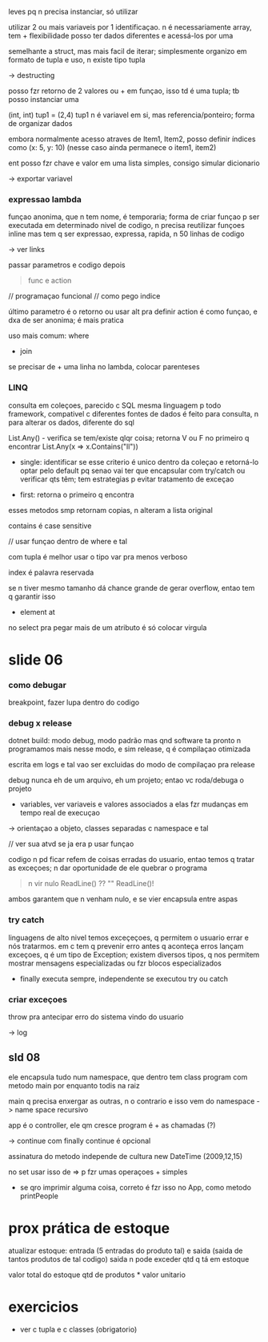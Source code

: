 leves pq n precisa instanciar, só utilizar

utilizar 2 ou mais variaveis por 1 identificaçao. n é necessariamente array, tem + flexibilidade
posso ter dados diferentes e acessá-los por uma 

semelhante a struct, mas mais facil de iterar; simplesmente organizo em formato de tupla e uso, n existe tipo tupla

-> destructing

posso fzr retorno de 2 valores ou + em funçao, isso td é uma tupla; tb posso instanciar uma

(int, int) tup1 = (2,4)
tup1 n é variavel em si, mas referencia/ponteiro; forma de organizar dados

embora normalmente acesso atraves de Item1, Item2, posso definir índices como (x: 5, y: 10) 
(nesse caso ainda permanece o item1, item2)

ent posso fzr chave e valor
em uma lista simples, consigo simular dicionario

-> exportar variavel

### expressao lambda

funçao anonima, que n tem nome, é temporaria; forma de criar funçao p ser executada em determinado nivel de codigo, n precisa reutilizar
funçoes inline
mas tem q ser expressao, expressa, rapida, n 50 linhas de codigo

-> ver links

passar parametros e codigo depois

> func e action

// programaçao funcional
// como pego indice

último parametro é o retorno ou usar alt pra definir
action é como funçao, e dxa de ser anonima; é mais pratica

uso mais comum: where
- join

se precisar de + uma linha no lambda, colocar parenteses

### LINQ

consulta em coleçoes, parecido c SQL
mesma linguagem p todo framework, compativel c diferentes fontes de dados
é feito para consulta, n para alterar os dados, diferente do sql

List.Any()    - verifica se tem/existe qlqr coisa; retorna V ou F no primeiro q encontrar
List.Any(x => x.Contains("ll"))

- single: identificar se esse criterio é unico dentro da coleçao e retorná-lo
optar pelo default pq senao vai ter que encapsular com try/catch ou verificar qts têm; tem estrategias p evitar tratamento de exceçao

- first: retorna o primeiro q encontra

esses metodos smp retornam copias, n alteram a lista original

contains é case sensitive

// usar funçao dentro de where e tal

com tupla é melhor usar o tipo var pra menos verboso

index é palavra reservada

se n tiver mesmo tamanho dá chance grande de gerar overflow, entao tem q garantir isso

- element at

no select pra pegar mais de um atributo é só colocar virgula



# slide 06

### como debugar

breakpoint, fazer lupa dentro do codigo

### debug x release

dotnet build: modo debug, modo padrão
mas qnd software ta pronto n programamos mais nesse modo, e sim release, q é compilaçao otimizada

escrita em logs e tal vao ser excluidas do modo de compilaçao pra release

debug nunca eh de um arquivo, eh um projeto; entao vc roda/debuga o projeto

- variables, ver variaveis e valores associados a elas
fzr mudanças em tempo real de execuçao

-> orientaçao a objeto, classes separadas c namespace e tal

// ver sua atvd se ja era p usar funçao

codigo n pd ficar refem de coisas erradas do usuario, entao temos q tratar as exceçoes; n dar oportunidade de ele quebrar o programa

> n vir nulo
ReadLine() ?? ""
ReadLine()!

ambos garantem que n venham nulo, e se vier encapsula entre aspas

### try catch

linguagens de alto nivel temos exceçeçoes, q permitem o usuario errar e nós tratarmos. em c tem q prevenir erro antes q aconteça
erros lançam exceçoes, q é um tipo de Exception; existem diversos tipos, q nos permitem mostrar mensagens especializadas ou fzr blocos especializados

- finally executa sempre, independente se executou try ou catch

### criar exceçoes

throw pra antecipar erro do sistema vindo do usuario

-> log

## sld 08

ele encapsula tudo num namespace, que dentro tem class program com metodo main
por enquanto todis na raiz

main q precisa enxergar as outras, n o contrario
e isso vem do namespace
-> name space recursivo

app é o controller, ele qm cresce
program é + as chamadas (?)

-> continue
com finally continue é opcional

assinatura do metodo independe de cultura new DateTime (2009,12,15)

no set usar isso de => p fzr umas operaçoes + simples

- se qro imprimir alguma coisa, correto é fzr isso no App, como metodo printPeople

# prox prática de estoque

atualizar estoque: entrada (5 entradas do produto tal) e saida (saida de tantos produtos de tal codigo)
saida n pode exceder qtd q tá em estoque

valor total do estoque qtd de produtos * valor unitario

# exercicios

- ver c tupla e c classes (obrigatorio)